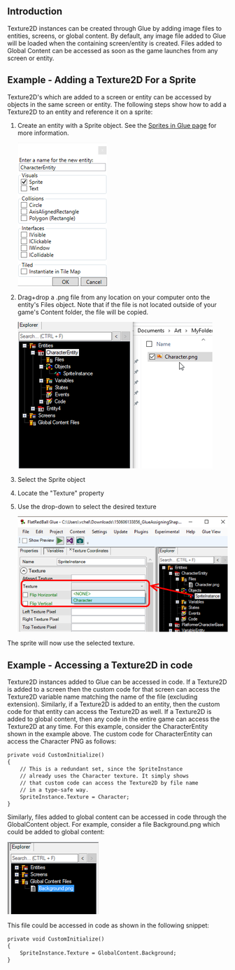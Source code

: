 ## Introduction

Texture2D instances can be created through Glue by adding image files to entities, screens, or global content. By default, any image file added to Glue will be loaded when the containing screen/entity is created. Files added to Global Content can be accessed as soon as the game launches from any screen or entity.

## Example - Adding a Texture2D For a Sprite

Texture2D's which are added to a screen or entity can be accessed by objects in the same screen or entity. The following steps show how to add a Texture2D to an entity and reference it on a sprite:

1.  Create an entity with a Sprite object. See the [Sprites in Glue page](/documentation/tools/glue-reference/objects/glue-reference-sprite.md) for more information.

    ![](/media/2019-06-img_5d18b9a876102.png)

2.  Drag+drop a .png file from any location on your computer onto the entity's Files object. Note that if the file is not located outside of your game's Content folder, the file will be copied.

    [![](/media/2016-07-2019-06-30_07-32-33.gif)](/media/2016-07-2019-06-30_07-32-33.gif)

3.  Select the Sprite object

4.  Locate the "Texture" property

5.  Use the drop-down to select the desired texture

    ![](/media/2016-07-img_57881ea9e2cbc.png)

The sprite will now use the selected texture.

## Example - Accessing a Texture2D in code

Texture2D instances added to Glue can be accessed in code. If a Texture2D is added to a screen then the custom code for that screen can access the Texture2D variable name matching the name of the file (excluding extension). Similarly, if a Texture2D is added to an entity, then the custom code for that entity can access the Texture2D as well. If a Texture2D is added to global content, then any code in the entire game can access the Texture2D at any time. For this example, consider the CharacterEntity shown in the example above. The custom code for CharacterEntity can access the Character PNG as follows:

``` lang:c#
private void CustomInitialize()
{
    // This is a redundant set, since the SpriteInstance
    // already uses the Character texture. It simply shows
    // that custom code can access the Texture2D by file name
    // in a type-safe way.
    SpriteInstance.Texture = Character;
}
```

Similarly, files added to global content can be accessed in code through the GlobalContent object. For example, consider a file Background.png which could be added to global content:

![](/media/2016-07-img_57882064ea554.png)

This file could be accessed in code as shown in the following snippet:

``` lang:c#
private void CustomInitialize()
{
    SpriteInstance.Texture = GlobalContent.Background;
}
```

     
